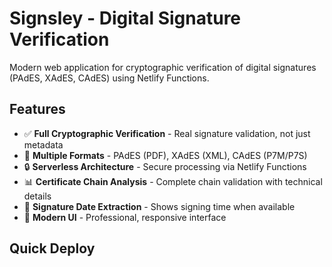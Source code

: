 # Signsley - Digital Signature Verification

Modern web application for cryptographic verification of digital signatures (PAdES, XAdES, CAdES) using Netlify Functions.

## Features

- ✅ **Full Cryptographic Verification** - Real signature validation, not just metadata
- 📄 **Multiple Formats** - PAdES (PDF), XAdES (XML), CAdES (P7M/P7S)
- 🔒 **Serverless Architecture** - Secure processing via Netlify Functions
- 📊 **Certificate Chain Analysis** - Complete chain validation with technical details
- 📅 **Signature Date Extraction** - Shows signing time when available
- 🎨 **Modern UI** - Professional, responsive interface

## Quick Deploy
```bash
